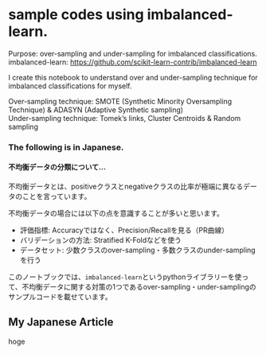 # sample codes using imbalanced-learn.
Purpose: over-sampling and under-sampling for imbalanced classifications.<br>
imbalanced-learn: https://github.com/scikit-learn-contrib/imbalanced-learn

I create this notebook to understand over and under-sampling technique for imbalanced classifications for myself.

Over-sampling technique: SMOTE (Synthetic Minority Oversampling Technique) & ADASYN (Adaptive Synthetic sampling)<br>
Under-sampling technique: Tomek’s links, Cluster Centroids & Random sampling

### The following is in Japanese.
#### 不均衡データの分類について...<br>
不均衡データとは、positiveクラスとnegativeクラスの比率が極端に異なるデータのことを言っています。

不均衡データの場合には以下の点を意識することが多いと思います。

- 評価指標: Accuracyではなく、Precision/Recallを見る（PR曲線）
- バリデーションの方法: Stratified K-Foldなどを使う
- データセット: 少数クラスのover-sampling・多数クラスのunder-samplingを行う

このノートブックでは、`imbalanced-learn`というpythonライブラリーを使って、不均衡データに関する対策の1つであるover-sampling・under-samplingのサンプルコードを載せています。

## My Japanese Article
hoge
